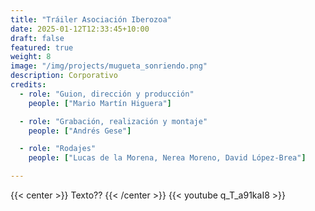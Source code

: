 ```yaml
---
title: "Tráiler Asociación Iberozoa"
date: 2025-01-12T12:33:45+10:00
draft: false
featured: true
weight: 8
image: "/img/projects/mugueta_sonriendo.png"
description: Corporativo
credits:
  - role: "Guion, dirección y producción"
    people: ["Mario Martín Higuera"]

  - role: "Grabación, realización y montaje"
    people: ["Andrés Gese"]

  - role: "Rodajes"
    people: ["Lucas de la Morena, Nerea Moreno, David López-Brea"]

---
```

{{< center >}}
Texto??
{{< /center >}}
{{< youtube q_T_a91kaI8 >}}
